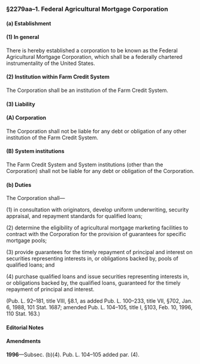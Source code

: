 ### §2279aa–1. Federal Agricultural Mortgage Corporation ###

#### (a) Establishment ####

#### (1) In general ####

There is hereby established a corporation to be known as the Federal Agricultural Mortgage Corporation, which shall be a federally chartered instrumentality of the United States.

#### (2) Institution within Farm Credit System ####

The Corporation shall be an institution of the Farm Credit System.

#### (3) Liability ####

#### (A) Corporation ####

The Corporation shall not be liable for any debt or obligation of any other institution of the Farm Credit System.

#### (B) System institutions ####

The Farm Credit System and System institutions (other than the Corporation) shall not be liable for any debt or obligation of the Corporation.

#### (b) Duties ####

The Corporation shall—

(1) in consultation with originators, develop uniform underwriting, security appraisal, and repayment standards for qualified loans;

(2) determine the eligibility of agricultural mortgage marketing facilities to contract with the Corporation for the provision of guarantees for specific mortgage pools;

(3) provide guarantees for the timely repayment of principal and interest on securities representing interests in, or obligations backed by, pools of qualified loans; and

(4) purchase qualified loans and issue securities representing interests in, or obligations backed by, the qualified loans, guaranteed for the timely repayment of principal and interest.

(Pub. L. 92–181, title VIII, §8.1, as added Pub. L. 100–233, title VII, §702, Jan. 6, 1988, 101 Stat. 1687; amended Pub. L. 104–105, title I, §103, Feb. 10, 1996, 110 Stat. 163.)

#### **Editorial Notes** ####

#### Amendments ####

**1996**—Subsec. (b)(4). Pub. L. 104–105 added par. (4).